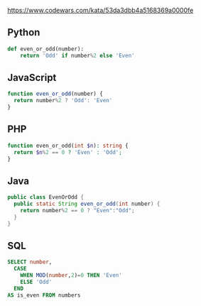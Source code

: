 https://www.codewars.com/kata/53da3dbb4a5168369a0000fe

## Python
```python
def even_or_odd(number):
    return 'Odd' if number%2 else 'Even'
```

## JavaScript
```js
function even_or_odd(number) {
  return number%2 ? 'Odd': 'Even'
}
```

## PHP
```php
function even_or_odd(int $n): string {
  return $n%2 == 0 ? 'Even' : 'Odd';
}
```

## Java
```java
public class EvenOrOdd {
  public static String even_or_odd(int number) {
    return number%2 == 0 ? "Even":"Odd";
  }
}
```

## SQL
```sql
SELECT number,
  CASE
    WHEN MOD(number,2)=0 THEN 'Even'
    ELSE 'Odd'
  END
AS is_even FROM numbers
```